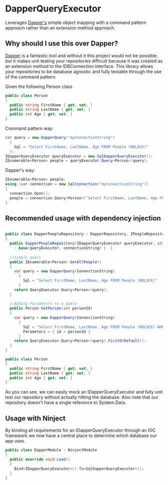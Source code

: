 DapperQueryExecutor
===================

Leverages [Dapper's](https://github.com/SamSaffron/dapper-dot-net) simple object mapping with a command pattern approach rather than an extension method approach.

Why should I use this over Dapper?
----------------------------------
[Dapper](https://github.com/SamSaffron/dapper-dot-net) is a fantastic tool and without it this project would not be possible, but it makes unit testing your repositories difficult because it was created as an extension method to the IDBConnection interface.
This library allows your repositories to be database agnostic and fully testable through the use of the command pattern.

Given the following Person class
```csharp
public class Person
{
  public string FirstName { get; set; }
  public string LastName { get; set; }
  public int Age { get; set; }
}
```

Command pattern way:
```csharp
var query = new DapperQuery("myConnectionString")
  {
    Sql = "Select FirstName, LastName, Age FROM People (NOLOCK)"
  };
IDapperQueryExecutor queryExecutor = new SqlDapperQueryExecutor();
IEnumerable<Person> people = queryExecutor.Query<Person>(query);
```

Dapper's way:
```csharp
IEnumerable<Person> people;
using (var connection = new SqlConnection("myConnectionString"))
{
  connection.Open();
  people = connection.Query<Person>("Select FirstName, LastName, Age FROM People (NOLOCK)")
}
```

Recommended usage with dependency injection
-------------------------------------------

```csharp

public class DapperPeopleRepository : DapperRepository, IPeopleRepository
{
  public DapperPeopleRepository(IDapperQueryExecutor queryExecutor, string connectionString)
    : base(queryExecutor, connectionString) {  }
    
  //Simple query  
  public IEnumerable<Person> GetAllPeople()
  {
    var query = new DapperQuery(ConnectionString)
      {
        Sql = "Select FirstName, LastName, Age FROM People (NOLOCK)"
      }
    return QueryExecutor.Query<Person>(query);
  }
    
  //Adding Parameters to a query  
  public Person GetPerson(int personId)
  {    
    var query = new DapperQuery(ConnectionString)
      {
        Sql = "Select FirstName, LastName, Age FROM People (NOLOCK) WHERE id = @id",
        Parameters = { id = personId }
      }
    return QueryExecutor.Query<Person>(query).FirstOrDefault();
  }
}

public class Person
{
  public string FirstName { get; set; }
  public string LastName { get; set; }
  public int Age { get; set; }
}
```
As you can see, we can easily mock an IDapperQueryExecutor and fully unit test our repository without
actually hitting the database. Also note that our repository doesn't have a single reference to System.Data.

Usage with Ninject
------------------
By binding all requirements for an IDapperQueryExecutor through an IOC framework we now have a central place to determine which database our app uses.

```csharp
public class DapperModule : NinjectModule
{
  public override void Load()
  {
    Bind<IDapperQueryExecutor>().To<SqlDapperQueryExecutor>();
  }
}
```
